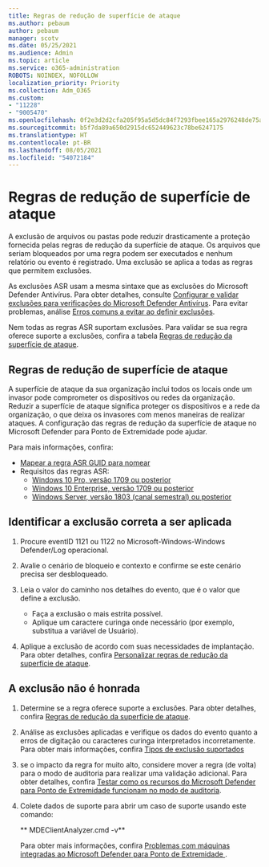 ```yaml
---
title: Regras de redução de superfície de ataque
ms.author: pebaum
author: pebaum
manager: scotv
ms.date: 05/25/2021
ms.audience: Admin
ms.topic: article
ms.service: o365-administration
ROBOTS: NOINDEX, NOFOLLOW
localization_priority: Priority
ms.collection: Adm_O365
ms.custom:
- "11228"
- "9005470"
ms.openlocfilehash: 0f2e3d2d2cfa205f95a5d5dc84f7293fbee165a2976248de75a96379becd6925
ms.sourcegitcommit: b5f7da89a650d2915dc652449623c78be6247175
ms.translationtype: HT
ms.contentlocale: pt-BR
ms.lasthandoff: 08/05/2021
ms.locfileid: "54072184"
---
```

# <a name="attack-surface-reduction-rules"></a>Regras de redução de superfície de ataque

A exclusão de arquivos ou pastas pode reduzir drasticamente a proteção fornecida pelas regras de redução da superfície de ataque. Os arquivos que seriam bloqueados por uma regra podem ser executados e nenhum relatório ou evento é registrado. Uma exclusão se aplica a todas as regras que permitem exclusões.

As exclusões ASR usam a mesma sintaxe que as exclusões do Microsoft Defender Antivírus. Para obter detalhes, consulte [Configurar e validar exclusões para verificações do Microsoft Defender Antivírus](/microsoft-365/security/defender-endpoint/configure-exclusions-microsoft-defender-antivirus). Para evitar problemas, análise [Erros comuns a evitar ao definir exclusões](/microsoft-365/security/defender-endpoint/common-exclusion-mistakes-microsoft-defender-antivirus).

Nem todas as regras ASR suportam exclusões. Para validar se sua regra oferece suporte a exclusões, confira a tabela [Regras de redução da superfície de ataque](/microsoft-365/security/defender-endpoint/attack-surface-reduction#attack-surface-reduction-rules).

## <a name="attack-surface-reduction-rules"></a>Regras de redução de superfície de ataque

A superfície de ataque da sua organização inclui todos os locais onde um invasor pode comprometer os dispositivos ou redes da organização. Reduzir a superfície de ataque significa proteger os dispositivos e a rede da organização, o que deixa os invasores com menos maneiras de realizar ataques. A configuração das regras de redução da superfície de ataque no Microsoft Defender para Ponto de Extremidade pode ajudar.

Para mais informações, confira:

- [Mapear a regra ASR GUID para nomear](/microsoft-365/security/defender-endpoint/attack-surface-reduction#attack-surface-reduction-rules)
- Requisitos das regras ASR:
    - [Windows 10 Pro, versão 1709 ou posterior](/windows/whats-new/whats-new-windows-10-version-1709)
    - [Windows 10 Enterprise, versão 1709 ou posterior](/windows/whats-new/whats-new-windows-10-version-1709)
    - [Windows Server, versão 1803 (canal semestral) ou posterior](/windows-server/get-started/whats-new-in-windows-server-1803)

## <a name="identify-the-correct-exclusion-to-apply"></a>Identificar a exclusão correta a ser aplicada

1. Procure eventID 1121 ou 1122 no Microsoft-Windows-Windows Defender/Log operacional.

1. Avalie o cenário de bloqueio e contexto e confirme se este cenário precisa ser desbloqueado.

1. Leia o valor do caminho nos detalhes do evento, que é o valor que define a exclusão.
    - Faça a exclusão o mais estrita possível.
    - Aplique um caractere curinga onde necessário (por exemplo, substitua a variável de Usuário).

1. Aplique a exclusão de acordo com suas necessidades de implantação. Para obter detalhes, confira [Personalizar regras de redução da superfície de ataque](/microsoft-365/security/defender-endpoint/customize-attack-surface-reduction).

## <a name="exclusion-is-not-honored"></a>A exclusão não é honrada

1. Determine se a regra oferece suporte a exclusões. Para obter detalhes, confira [Regras de redução da superfície de ataque](/microsoft-365/security/defender-endpoint/attack-surface-reduction#attack-surface-reduction-rules).

1. Análise as exclusões aplicadas e verifique os dados do evento quanto a erros de digitação ou caracteres curinga interpretados incorretamente. Para obter mais informações, confira [ Tipos de exclusão suportados ](/microsoft-365/security/defender-endpoint/mac-exclusions#supported-exclusion-types)

1. se o impacto da regra for muito alto, considere mover a regra (de volta) para o modo de auditoria para realizar uma validação adicional. Para obter detalhes, confira [Testar como os recursos do Microsoft Defender para Ponto de Extremidade funcionam no modo de auditoria](/microsoft-365/security/defender-endpoint/audit-windows-defender).

1. Colete dados de suporte para abrir um caso de suporte usando este comando:
    
   ** MDEClientAnalyzer.cmd -v**

    Para obter mais informações, confira [Problemas com máquinas integradas ao Microsoft Defender para Ponto de Extremidade ](issues-with-onboarding-machines.md).
